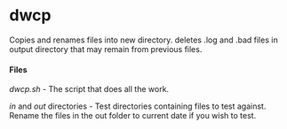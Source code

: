 # dwcp
Copies and renames files into new directory. deletes .log and .bad files in output directory that may remain from previous files.

#### Files

*dwcp.sh* - The script that does all the work.

*in* and *out* directories - Test directories containing files to test against. Rename the files in the out folder to current date if you wish to test.
